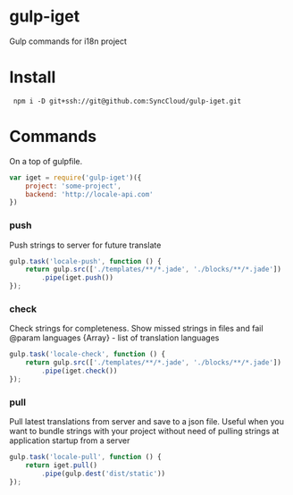 # gulp-iget
Gulp commands for i18n project
# Install
```
 npm i -D git+ssh://git@github.com:SyncCloud/gulp-iget.git
```

# Commands
On a top of gulpfile.
```js
var iget = require('gulp-iget')({
    project: 'some-project',
    backend: 'http://locale-api.com'
})
```
### push
Push strings to server for future translate
```js
gulp.task('locale-push', function () {
    return gulp.src(['./templates/**/*.jade', './blocks/**/*.jade'])
        .pipe(iget.push())
});
```
### check
Check strings for completeness. Show missed strings in files and fail
@param languages {Array} - list of translation languages
```js
gulp.task('locale-check', function () {
    return gulp.src(['./templates/**/*.jade', './blocks/**/*.jade'])
        .pipe(iget.check())
});
```
### pull
Pull latest translations from server and save to a json file. Useful when you want to bundle strings with your project without need of pulling strings at application startup from a server 
```js
gulp.task('locale-pull', function () {
    return iget.pull()
        .pipe(gulp.dest('dist/static'))
});
```
